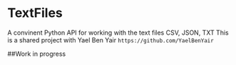 # TextFiles
A convinent Python API for working with the text files CSV, JSON, TXT
This is a shared project with Yael Ben Yair `https://github.com/YaelBenYair`

##Work in progress
